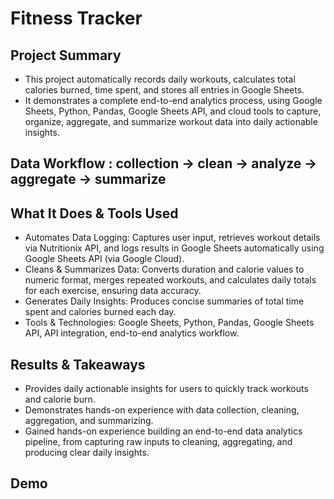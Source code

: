 # Fitness Tracker

## Project Summary
- This project automatically records daily workouts, calculates total calories burned, time spent, and stores all entries in Google Sheets.
- It demonstrates a complete end-to-end analytics process, using Google Sheets, Python, Pandas, Google Sheets API, and cloud tools to capture, organize, aggregate, and summarize workout data into daily actionable insights.

## Data Workflow : collection → clean → analyze → aggregate → summarize

## What It Does & Tools Used
- Automates Data Logging: Captures user input, retrieves workout details via Nutritionix API, and logs results in Google Sheets automatically using Google Sheets API (via Google Cloud).
- Cleans & Summarizes Data: Converts duration and calorie values to numeric format, merges repeated workouts, and calculates daily totals for each exercise, ensuring data accuracy. 
- Generates Daily Insights: Produces concise summaries of total time spent and calories burned each day. 
- Tools & Technologies: Google Sheets, Python, Pandas, Google Sheets API, API integration, end-to-end analytics workflow.

## Results & Takeaways
- Provides daily actionable insights for users to quickly track workouts and calorie burn.
- Demonstrates hands-on experience with data collection, cleaning, aggregation, and summarizing.
- Gained hands-on experience building an end-to-end data analytics pipeline, from capturing raw inputs to cleaning, aggregating, and producing clear daily insights.

## Demo
